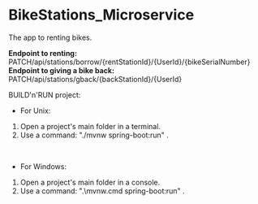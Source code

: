 # BikeStations_Microservice

The app to renting bikes.

<b>Endpoint to renting:</b> PATCH/api/stations/borrow/{rentStationId}/{UserId}/{bikeSerialNumber}<br/>
<b>Endpoint to giving a bike back:</b> PATCH/api/stations/gback/{backStationId}/{UserId}

BUILD'n'RUN project:

- For Unix:

1) Open a project's main folder in a terminal.
2) Use a command: "./mvnw spring-boot:run" .

<br/>

- For Windows:

1) Open a project's main folder in a console.
2) Use a command: ".\mvnw.cmd spring-boot:run" .